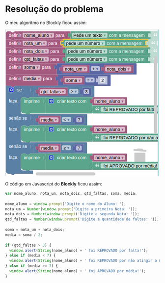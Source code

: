 # Resolução do problema

O meu algoritmo no Blockly ficou assim:

<img src='https://github.com/marcelofox4/formacao-acelerada-em-programacao-softex/blob/main/01-logica-de-programacao-e-orientacao-a-objetos/m2-introducao-a-programacao/10-code-park/img/blockly-operadores.png'>

O código em Javascript do **Blockly** ficou assim:

```jsx
var nome_aluno, nota_um, nota_dois, qtd_faltas, soma, media;

nome_aluno = window.prompt('Digite o nome do Aluno: ');
nota_um = Number(window.prompt('Digite a primeira Nota: '));
nota_dois = Number(window.prompt('Digite a segunda Nota: '));
qtd_faltas = Number(window.prompt('Digite a quantidade de faltas: '));

soma = nota_um + nota_dois;
media = soma / 2;

if (qtd_faltas > 3) {
  window.alert(String(nome_aluno) + ' foi REPROVADO por falta!');
} else if (media < 7) {
  window.alert(String(nome_aluno) + ' foi REPROVADO por não atingir a média!');
} else if (media >= 7) {
  window.alert(String(nome_aluno) + ' foi APROVADO por média!');
}
```

